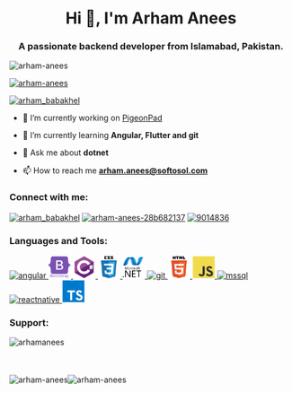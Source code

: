 <h1 align="center">Hi 👋, I'm Arham Anees</h1>
<h3 align="center">A passionate backend developer from Islamabad, Pakistan.</h3>

<p align="left"> <img src="https://komarev.com/ghpvc/?username=arham-anees&label=Profile%20views&color=0e75b6&style=flat" alt="arham-anees" /> </p>

<p align="left"> <a href="https://github.com/ryo-ma/github-profile-trophy"><img src="https://github-profile-trophy.vercel.app/?username=arham-anees" alt="arham-anees" /></a> </p>

<p align="left"> <a href="https://twitter.com/arham_babakhel" target="blank"><img src="https://img.shields.io/twitter/follow/arham_babakhel?logo=twitter&style=for-the-badge" alt="arham_babakhel" /></a> </p>

- 🔭 I’m currently working on [PigeonPad](http://pigeonpad.softosol.com)

- 🌱 I’m currently learning **Angular, Flutter and git**

- 💬 Ask me about **dotnet**

- 📫 How to reach me **arham.anees@softosol.com**

<h3 align="left">Connect with me:</h3>
<p align="left">
<a href="https://twitter.com/arham_babakhel" target="blank"><img align="center" src="https://raw.githubusercontent.com/rahuldkjain/github-profile-readme-generator/master/src/images/icons/Social/twitter.svg" alt="arham_babakhel" height="30" width="40" /></a>
<a href="https://linkedin.com/in/arham-anees-28b682137" target="blank"><img align="center" src="https://raw.githubusercontent.com/rahuldkjain/github-profile-readme-generator/master/src/images/icons/Social/linked-in-alt.svg" alt="arham-anees-28b682137" height="30" width="40" /></a>
<a href="https://stackoverflow.com/users/9014836" target="blank"><img align="center" src="https://raw.githubusercontent.com/rahuldkjain/github-profile-readme-generator/master/src/images/icons/Social/stack-overflow.svg" alt="9014836" height="30" width="40" /></a>
</p>

<h3 align="left">Languages and Tools:</h3>
<p align="left"> <a href="https://angular.io" target="_blank" rel="noreferrer"> <img src="https://angular.io/assets/images/logos/angular/angular.svg" alt="angular" width="40" height="40"/> </a> <a href="https://getbootstrap.com" target="_blank" rel="noreferrer"> <img src="https://raw.githubusercontent.com/devicons/devicon/master/icons/bootstrap/bootstrap-plain-wordmark.svg" alt="bootstrap" width="40" height="40"/> </a> <a href="https://www.w3schools.com/cs/" target="_blank" rel="noreferrer"> <img src="https://raw.githubusercontent.com/devicons/devicon/master/icons/csharp/csharp-original.svg" alt="csharp" width="40" height="40"/> </a> <a href="https://www.w3schools.com/css/" target="_blank" rel="noreferrer"> <img src="https://raw.githubusercontent.com/devicons/devicon/master/icons/css3/css3-original-wordmark.svg" alt="css3" width="40" height="40"/> </a> <a href="https://dotnet.microsoft.com/" target="_blank" rel="noreferrer"> <img src="https://raw.githubusercontent.com/devicons/devicon/master/icons/dot-net/dot-net-original-wordmark.svg" alt="dotnet" width="40" height="40"/> </a> <a href="https://git-scm.com/" target="_blank" rel="noreferrer"> <img src="https://www.vectorlogo.zone/logos/git-scm/git-scm-icon.svg" alt="git" width="40" height="40"/> </a> <a href="https://www.w3.org/html/" target="_blank" rel="noreferrer"> <img src="https://raw.githubusercontent.com/devicons/devicon/master/icons/html5/html5-original-wordmark.svg" alt="html5" width="40" height="40"/> </a> <a href="https://developer.mozilla.org/en-US/docs/Web/JavaScript" target="_blank" rel="noreferrer"> <img src="https://raw.githubusercontent.com/devicons/devicon/master/icons/javascript/javascript-original.svg" alt="javascript" width="40" height="40"/> </a> <a href="https://www.microsoft.com/en-us/sql-server" target="_blank" rel="noreferrer"> <img src="https://www.svgrepo.com/show/303229/microsoft-sql-server-logo.svg" alt="mssql" width="40" height="40"/> </a> <a href="https://reactnative.dev/" target="_blank" rel="noreferrer"> <img src="https://reactnative.dev/img/header_logo.svg" alt="reactnative" width="40" height="40"/> </a> <a href="https://www.typescriptlang.org/" target="_blank" rel="noreferrer"> <img src="https://raw.githubusercontent.com/devicons/devicon/master/icons/typescript/typescript-original.svg" alt="typescript" width="40" height="40"/> </a> </p>

<h3 align="left">Support:</h3>
<p><a href="https://www.buymeacoffee.com/arhamanees"> <img align="left" src="https://cdn.buymeacoffee.com/buttons/v2/default-yellow.png" height="50" width="210" alt="arhamanees" /></a></p><br/><br/><br/>

<!-- <p><img align="left" src="https://github-readme-stats.vercel.app/api/top-langs?username=arham-anees&show_icons=true&locale=en&layout=compact" alt="arham-anees" /></p> -->

<img align="center" src="https://github-readme-stats.vercel.app/api?username=arham-anees&show_icons=true&locale=en" alt="arham-anees" /><img align="center" src="https://github-readme-streak-stats.herokuapp.com/?user=arham-anees&" alt="arham-anees" />
